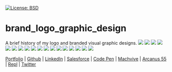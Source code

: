 [![License: BSD](https://badgen.net/badge/license/BSD/orange)](https://opensource.org/licenses/BSD-3-Clause)
# brand_logo_graphic_design
A brief history of my logo and branded visual graphic designs.
![](https://neodigm.github.io/brand_logo_graphic_design/fantastic/discerning/1.jpg)
![](https://neodigm.github.io/brand_logo_graphic_design/fantastic/discerning/2.jpg)
![](https://neodigm.github.io/brand_logo_graphic_design/fantastic/discerning/3.jpg)
![](https://neodigm.github.io/brand_logo_graphic_design/fantastic/discerning/4.jpg)
![](https://neodigm.github.io/brand_logo_graphic_design/fantastic/discerning/5.jpg)
![](https://neodigm.github.io/brand_logo_graphic_design/fantastic/discerning/6.jpg)
![](https://neodigm.github.io/brand_logo_graphic_design/fantastic/discerning/7.jpg)
![](https://neodigm.github.io/brand_logo_graphic_design/fantastic/discerning/8.jpg)
![](https://neodigm.github.io/brand_logo_graphic_design/fantastic/discerning/9.jpg)
![](https://neodigm.github.io/brand_logo_graphic_design/fantastic/discerning/10.jpg)
![](https://neodigm.github.io/brand_logo_graphic_design/fantastic/discerning/11.jpg)
![](https://neodigm.github.io/brand_logo_graphic_design/fantastic/discerning/12.jpg)
![](https://neodigm.github.io/brand_logo_graphic_design/fantastic/discerning/13.jpg)
![](https://neodigm.github.io/brand_logo_graphic_design/fantastic/discerning/14.jpg)
![](https://neodigm.github.io/brand_logo_graphic_design/fantastic/discerning/15.jpg)
![](https://neodigm.github.io/brand_logo_graphic_design/fantastic/discerning/16.jpg)
![](https://neodigm.github.io/brand_logo_graphic_design/fantastic/discerning/17.jpg)
![](https://neodigm.github.io/brand_logo_graphic_design/fantastic/discerning/18.jpg)

[Portfolio](https://www.theScottKrause.com) |
[Github](https://github.com/neodigm) |
[LinkedIn](https://www.linkedin.com/in/neodigm24/) |
[Salesforce](https://trailblazer.me/id/skrause) |
[Code Pen](https://codepen.io/neodigm24) |
[Machvive](https://machvive.com/) |
[Arcanus 55](https://www.arcanus55.com/) |
[Repl](https://repl.it/@neodigm) |
[Twitter](https://twitter.com/neodigm24)